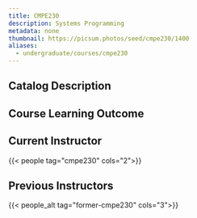 ```yaml
---
title: CMPE230
description: Systems Programming
metadata: none
thumbnail: https://picsum.photos/seed/cmpe230/1400
aliases:
  - undergraduate/courses/cmpe230
---
```


## Catalog Description

## Course Learning Outcome

## Current Instructor

{{< people tag="cmpe230" cols="2">}}

## Previous Instructors

{{< people_alt tag="former-cmpe230" cols="3">}}
